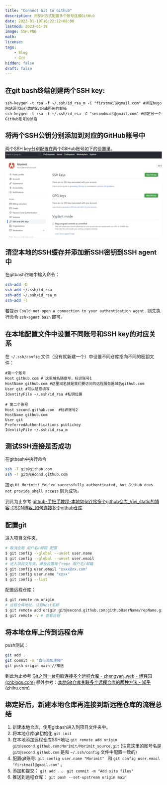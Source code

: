 ```yaml
---
title: "Connect Git to Github"
description: 用SSH方式配置多个账号连接GitHub
date: 2023-01-10T16:22:12+08:00
lastmod: 2023-01-19
image: SSH.PNG
math: 
license: 
tags:
    - Blog
    - Git
hidden: false
draft: false
---
```


## 在git bash终端创建两个SSH key:
```shell
ssh-keygen -t rsa -f ~/.ssh/id_rsa_m -C "firstmail@gmail.com" #绑定hugo网站源代码存放的GitHub所用的邮箱
ssh-keygen -t rsa -f ~/.ssh/id_rsa -C "secondmail@gmail.com" #绑定另一个GitHub账号的邮箱
```

## 将两个SSH公钥分别添加到对应的GitHub账号中
两个SSH key分别配置在两个GitHub账号如下的设置里。
![sshkey](sshkey.png)

## 清空本地的SSH缓存并添加新SSH密钥到SSH agent中
在gitbash终端中输入命令：
```bash
ssh-add -D 
ssh-add ~/.ssh/id_rsa
ssh-add ~/.ssh/id_rsa_m
ssh-add -l
```
若提示 `Could not open a connection to your authentication agent.` 则先执行命令 `ssh-agent bash` 即可。

## 在本地配置文件中设置不同账号和SSH key的对应关系
在 `~/.ssh/config` 文件（没有就新建一个）中设置不同仓库指向不同的密钥文件：
```shell
#第一个账号
Host github.com # 这里域名随意写，标识账号1
HostName github.com #这里域名就是我们要访问的远程服务器域名github.com
User git #可以随意填写
IdentityFile ~/.ssh/id_rsa #私钥位置

# 第二个账号 
Host second.github.com  #标识账号2
HostName github.com 
User git 
PreferredAuthentications publickey 
IdentityFile ~/.ssh/id_rsa_m
```

## 测试SSH连接是否成功
在gitbash中执行命令
```bash
ssh -T git@github.com
ssh -T git@second.github.com
```
提示 `Hi Morimit! You've successfully authenticated, but GitHub does not provide shell access` 则为成功。

到此为止参考 [github-手把手教程-本地如何连接多个github仓库_Vivi_static的博客-CSDN博客_如何连接多个github仓库](https://blog.csdn.net/Vivi_static/article/details/107859874)

## 配置git
进入项目文件夹。
```bash
# 取消全局 用户名/邮箱 配置
$ git config --global --unset user.name
$ git config --global --unset user.email
# 进入项目文件夹，单独设置每个repo 用户名/邮箱
$ git config user.email "xxxx@xx.com"
$ git config user.name "xxxx"
$ git config --list
```
配置远程仓库：
```bash
$ git remote rm origin
# 远程仓库地址，注意Host名称
$ git remote add origin git@second.github.com:githubUserName/repName.git
$ git remote -v # 查看远程

```


## 将本地仓库上传到远程仓库
push测试：
```bash
git add .
git commit -m "自行添加注释"
git push origin main //推送
```

到此为止参考 [Git之同一台电脑连接多个远程仓库 - zhengyan_web - 博客园 (cnblogs.com)](https://www.cnblogs.com/zhengyan/p/10728527.html#:~:text=%E6%9C%89%E6%97%B6%E5%80%99%E6%88%91%E4%BB%AC%E9%9C%80%E8%A6%81%E5%9C%A8%E5%90%8C%E4%B8%80%E5%8F%B0%E7%94%B5%E8%84%91%E4%B8%8A%E8%BF%9E%E6%8E%A5%E5%A4%9A%E4%B8%AA%E8%BF%9C%E7%A8%8B%E4%BB%93%E5%BA%93%EF%BC%8C%E6%AF%94%E5%A6%82%E8%BF%9E%E6%8E%A5%E4%B8%A4%E4%B8%AAGitHub%E8%B4%A6%E5%8F%B7%EF%BC%8C%E9%82%A3%E4%B9%88%E9%9C%80%E8%A6%81%E4%B8%A4%E4%B8%AA%E6%9D%A1%E4%BB%B6%E3%80%82%201.%E7%94%9F%E6%88%90%E4%B8%A4%E5%AF%B9%20%E7%A7%81%E9%92%A5%2F%E5%85%AC%E9%92%A5,%EF%BC%8C%E5%B9%B6%E4%B8%94%E5%AF%86%E9%92%A5%E6%96%87%E4%BB%B6%E5%91%BD%E5%90%8D%E4%B8%8D%E8%83%BD%E9%87%8D%E5%A4%8D%E3%80%82%202.push%20%E5%88%B0remote%E6%97%B6%E5%8C%BA%E5%88%86%E4%B8%A4%E4%B8%AA%E8%B4%A6%E6%88%B7%EF%BC%8C%E6%8E%A8%E9%80%81%E5%88%B0%E7%9B%B8%E5%BA%94%E7%9A%84%E4%BB%93%E5%BA%93%E3%80%82)
额外参考：[本地Git仓库关联多个远程仓库的两种方法 - 知乎 (zhihu.com)](https://zhuanlan.zhihu.com/p/82388563)

## 绑定好后，新建本地仓库再连接到新远程仓库的流程总结
1. 新建本地仓库，使用gitbash进入到项目文件夹中。
2. 将本地仓库git初始化 `git init`
3. 在本地添加远程仓库SSH地址 `git remote add origin git@second.github.com:Morimit/Morimit_source.git` (注意这里的账号名是 `git@second.github.com` 是和 `~/.ssh/config` 文件中配置一致的)
4. 配置git账号:  `git config user.name "Morimit" ` 和 `git config user.email "firstmail@gmail.com"` 。
5. 添加和提交： `git add .` 、 `git commit -m "Add site files"`
6. 推送到远程仓库： `git push --set-upstream origin main`